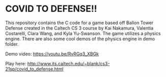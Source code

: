 # COVID TO DEFENSE!!
This repository contains the C code for a game based off Ballon Tower Defense created in the Caltech CS 3 course by Kai Nakamura, Valentia Costarelli, Clara Wang, and Kyla Yu-Swanson. The game utilizes a physics engine. There are also some cool demos of the physics engine in demo folder.

Demo video: https://youtu.be/RvRGq3_XBGk

Play here: http://www.its.caltech.edu/~blank/cs3-21sp/covid_to_defense.html
